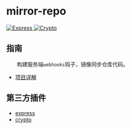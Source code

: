 # mirror-repo

<p>
  <a href="https://www.expressjs.com.cn/">
    <img src="https://img.shields.io/badge/Express-4.17.3-brightgreen.svg" alt="Express">
  </a>

  <a href="https://www.npmjs.com/package/crypto">
    <img src="https://img.shields.io/badge/Crypto-1.0.1-brightgreen.svg" alt="Crypto">
  </a>
</p>

## 指南

&emsp;&emsp;构建服务端`webhooks`钩子，镜像同步仓库代码。

- [项目详解](https://juejin.cn/post/7073000018910642213/)

## 第三方插件

* [express](https://www.expressjs.com.cn/)
* [crypto](https://www.npmjs.com/package/crypto/)